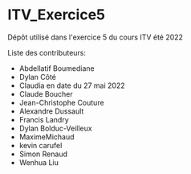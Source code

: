 # ITV_Exercice5
Dépôt utilisé dans l'exercice 5 du cours ITV été 2022

Liste des contributeurs:

- Abdellatif Boumediane
- Dylan Côté
- Claudia en date du 27 mai 2022
- Claude Boucher
- Jean-Christophe Couture
- Alexandre Dussault
- Francis Landry
- Dylan Bolduc-Veilleux
- MaximeMichaud
- kevin carufel
- Simon Renaud
- Wenhua Liu


